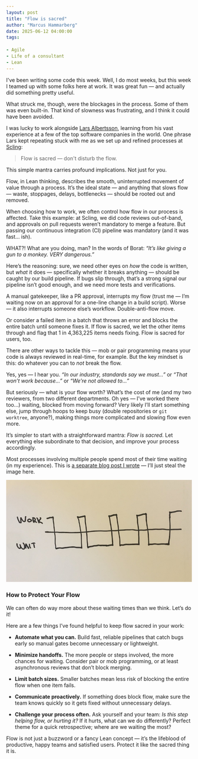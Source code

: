 ```yaml
---
layout: post
title: "Flow is sacred"
author: "Marcus Hammarberg"
date: 2025-06-12 04:00:00
tags:

- Agile
- Life of a consultant
- Lean
---
```


I've been writing some code this week. Well, I do most weeks, but this week I teamed up with some folks here at work. It was great fun — and actually did something pretty useful.

What struck me, though, were the blockages in the process. Some of them was even built-in. That kind of slowness was frustrating, and I think it could have been avoided.

I was lucky to work alongside [Lars Albertsson](https://www.linkedin.com/in/larsalbertsson/), learning from his vast experience at a few of the top software companies in the world. One phrase Lars kept repeating stuck with me as we set up and refined processes at [Scling](https://www.scling.com/):

> Flow is sacred — don't disturb the flow.

This simple mantra carries profound implications. Not just for you.

<!-- excerpt-end -->

Flow, in Lean thinking, describes the smooth, uninterrupted movement of value through a process. It’s the ideal state — and anything that slows flow — waste, stoppages, delays, bottlenecks — should be rooted out and removed.

When choosing how to work, we often control how flow in our process is affected. Take this example: at Scling, we did code reviews out-of-band, and approvals on pull requests weren’t mandatory to merge a feature. But passing our continuous integration (CI) pipeline was mandatory (and it was fast... ish).

WHAT?! What are you doing, man? In the words of Borat: *“It’s like giving a gun to a monkey. VERY dangerous.”*

Here’s the reasoning: sure, we need other eyes on *how* the code is written, but *what* it does — specifically whether it breaks anything — should be caught by our build pipeline. If bugs slip through, that’s a strong signal our pipeline isn’t good enough, and we need more tests and verifications.

A manual gatekeeper, like a PR approval, interrupts my flow (trust me — I’m waiting now on an approval for a one-line change in a build script). Worse — it also interrupts someone else’s workflow. Double-anti-flow move.

Or consider a failed item in a batch that throws an error and blocks the entire batch until someone fixes it. If flow is sacred, we let the other items through and flag that 1 in 4,363,225 items needs fixing. Flow is sacred for users, too.

There are other ways to tackle this — mob or pair programming means your code is always reviewed in real-time, for example. But the key mindset is this: do whatever you can to *not* break the flow.

Yes, yes — I hear you. *“In our industry, standards say we must...”* or *“That won’t work because...”* or *“We’re not allowed to...”*

But seriously — what is your flow worth? What’s the cost of me (and my two reviewers, from two different departments. Oh yes — I’ve worked there too...) waiting, blocked from moving forward? Very likely I’ll start something else, jump through hoops to keep busy (double repositories or `git worktree`, anyone?), making things more complicated and slowing flow even more.

It’s simpler to start with a straightforward mantra: *Flow is sacred.* Let everything else subordinate to that decision, and improve your process accordingly.

Most processes involving multiple people spend most of their time waiting (in my experience). This is [a separate blog post I wrote](https://www.marcusoft.net/2018/03/a-simple-diagram-on-flow-efficiency.html) — I’ll just steal the image here.

![Most of the time in a process is waiting time](/img/flowefficiency_2.jpg)

### How to Protect Your Flow

We can often do way more about these waiting times than we think. Let’s do it!

Here are a few things I’ve found helpful to keep flow sacred in your work:

- **Automate what you can.** Build fast, reliable pipelines that catch bugs early so manual gates become unnecessary or lightweight.

- **Minimize handoffs.** The more people or steps involved, the more chances for waiting. Consider pair or mob programming, or at least asynchronous reviews that don’t block merging.

- **Limit batch sizes.** Smaller batches mean less risk of blocking the entire flow when one item fails.

- **Communicate proactively.** If something does block flow, make sure the team knows quickly so it gets fixed without unnecessary delays.

- **Challenge your process often.** Ask yourself and your team: *Is this step helping flow, or hurting it?* If it hurts, what can we do differently? Perfect theme for a quick retrospective; where are we waiting the most?

Flow is not just a buzzword or a fancy Lean concept — it’s the lifeblood of productive, happy teams and satisfied users. Protect it like the sacred thing it is.
